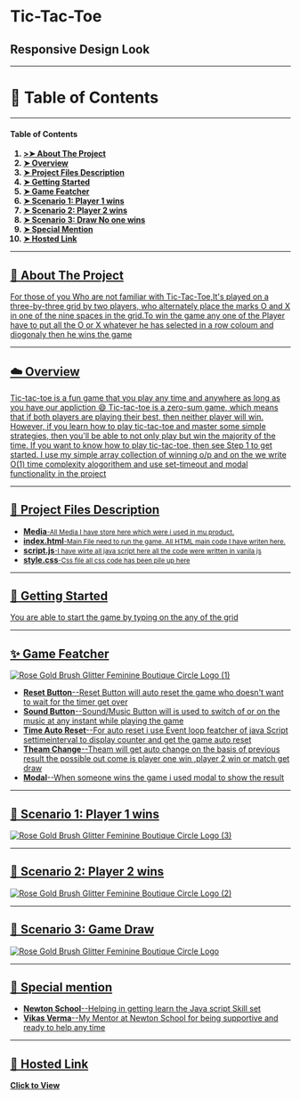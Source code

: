 # Tic-Tac-Toe

<h2>Responsive Design Look</h2>



<hr>

<h1>📖 Table of Contents</h1>

<hr>

<h4>Table of Contents</h4>
<ol>

<b>
<li><a href="https://github.com/akii1998/tic_tac_toe#-about-the-project/README.md#-about-the-project">>➤ About The Project </a></li>
<li><a href="https://github.com/akii1998/tic_tac_toe/blob/main/README.md#%EF%B8%8F-overview">➤ Overview</li>
<li><a href="https://github.com/Abhishekraj00/tik-tak-toe/blob/master/README.md#-project-files-description">➤ Project Files Description</li>
<li><a href="https://github.com/Abhishekraj00/tik-tak-toe/blob/master/README.md#-getting-started">➤ Getting Started</li>
<li><a href="https://github.com/Abhishekraj00/tik-tak-toe/blob/master/README.md#-game-featcher-">➤ Game Featcher</li>
<li><a href="https://github.com/Abhishekraj00/tik-tak-toe/blob/master/README.md#-scenario-1-player-1-wins">➤ Scenario 1: Player 1 wins </li>
<li><a href="https://github.com/Abhishekraj00/tik-tak-toe/blob/master/README.md#-scenario-2-player-2-wins">➤ Scenario 2: Player 2 wins</li>
<li><a href="https://github.com/Abhishekraj00/tik-tak-toe/blob/master/README.md#-scenario-3-game-draw-">➤ Scenario 3: Draw No one wins</li>
<li><a href="https://github.com/Abhishekraj00/tik-tak-toe/blob/master/README.md#-special-mention-">➤ Special Mention</li>
<li><a href="https://github.com/Abhishekraj00/tik-tak-toe/blob/master/README.md#--hosted-link-">➤ Hosted Link</li>
</b>

</ol>

<hr>

<h2>📝 About The Project</h2>

<p>For those of you Who are not familiar with Tic-Tac-Toe,It's played on a three-by-three grid by two players, who alternately place the marks O and X in one of the nine spaces in the grid.To win the game any one of the Player have to put all the O or X whatever he has selected in a row coloum and diogonaly then he wins the game </p>

<hr>

<h2>☁️ Overview</h2>
<p>Tic-tac-toe is a fun game that you play any time and anywhere as long as you have our appliction &#128516 Tic-tac-toe is a zero-sum game, which means that if both players are playing their best, then neither player will win. However, if you learn how to play tic-tac-toe and master some simple strategies, then you'll be able to not only play but win the majority of the time. If you want to know how to play tic-tac-toe, then see Step 1 to get started.
I use my simple array collection of winning o/p and on the we write O(1) time complexity alogorithem and use set-timeout and modal functionality in the project </p>

<hr>

<h2>💾 Project Files Description</h2>
<ul>
<li><strong>Media</strong><small>-All Media I have store here which were i used in mu product.</small></li>
<li><strong>index.html</strong><small>-Main File need to run the game. All HTML main code I have writen here.</small></li>
<li><strong>script.js</strong><small>-I have wirte all java script here all the code were written in vanila js</small></li>
<li><strong>style.css</strong><small>-Css file all css code has been pile up here</small></li>
</ul>

<hr>

<h2>📖 Getting Started</h2>
You are able to start the game by typing on the any of the grid

<hr>
<h2>✨ Game Featcher </h2>

![Rose Gold Brush Glitter Feminine Boutique Circle Logo (1)](https://user-images.githubusercontent.com/110536209/197231414-72bb3095-f0c2-4c9d-81ba-487415756d2e.png)

<ul>
<li><b>Reset Button</b>--Reset Button will auto reset the game who doesn't want to wait for the timer get over</li>
<li><b>Sound Button</b>--Sound/Music Button will is used to switch of or on the music at any instant while playing the game</li>
<li><b>Time Auto Reset</b>--For auto reset i use Event loop featcher of java Script settimeinterval to display counter and get the game auto reset</li>
<li><b>Theam Change</b>--Theam will get auto change on the basis of previous result the possible out come is player one win ,player 2 win or match get draw</li>
<li><b>Modal</b>--When someone wins the game i used modal to show the result </li>
</ul>

<hr>

<h2>🔸 Scenario 1: Player 1 wins</h2>

![Rose Gold Brush Glitter Feminine Boutique Circle Logo (3)](https://user-images.githubusercontent.com/110536209/197231208-e4b5a2bf-7358-44cf-a23e-9f2e8c09972a.png)

<hr>
<h2>🔸 Scenario 2: Player 2 wins</h2>

![Rose Gold Brush Glitter Feminine Boutique Circle Logo (2)](https://user-images.githubusercontent.com/110536209/197231246-037383bb-0b45-40e9-892a-8650f8a43b13.png)
<hr>
<h2>🔸 Scenario 3: Game Draw </h2>

![Rose Gold Brush Glitter Feminine Boutique Circle Logo](https://user-images.githubusercontent.com/110536209/197231287-55b5fef7-147c-41c4-95b8-bd05e78997ad.png)

<hr>

<h2>📜 Special mention </h2>
<ul>
<li><b>Newton School</b>--Helping in getting learn the Java script Skill set</li>
  <li><b>Vikas Verma</b>--My Mentor at Newton School for being supportive and ready to help any time</li>
</ul>

<hr>
<h2>🔗  Hosted Link </h2>
<b><a href=http://tic-tac-toe-akii1998.vercel.app>Click to View</a></b>
